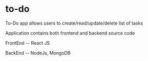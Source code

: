 # to-do
To-Do app allows users to create/read/update/delete list of tasks

Application contains both frontend and backend source code

FrontEnd
-- React JS

BackEnd
-- NodeJs, MongoDB